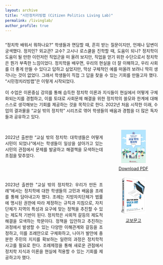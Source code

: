 ```yaml
---
layout: archive
title: "시민정치리빙랩 (Citizen Politics Living Lab)"
permalink: /livinglab/
author_profile: true
---
```


<html lang="ko">
<head>
    <meta charset="UTF-8">
    <meta name="viewport" content="width=device-width, initial-scale=1.0">
    <title>정치학 소개</title>
    <style>
        .container {
            display: flex;
            flex-direction: column;
            max-width: 800px;
            margin: auto;
        }
        .single-column {
            margin-bottom: 20px;
            text-align: justify;
        }
        .two-column {
            display: flex;
            justify-content: space-between;
            margin-bottom: 20px;
        }
        .text {
            flex: 2;
            margin-right: 20px;
            text-align: justify;
        }
        .image {
            flex: 1;
            display: flex;
            flex-direction: column;
            align-items: center;
        }
        .image img {
            width: 100%;
            height: auto;
            margin-bottom: 10px;
        }
        .link {
            text-align: center;
        }
    </style>
</head>
<body>
    <div class="container">
        <div class="single-column">
            <p> “정치학 배워서 뭐하나요?” 학생들과 면담할 때, 흔히 받는 질문이지만, 언제나 답변이 궁색했다. 정치인? 외교관? 교수? 고시나 로스쿨을 진학할 때, 도움이 되나? 정치학이 도움이 될 만한 이런저런 직업군을 떠 올려 보지만, 직업을 얻기 위한 수단으로서 정치학은 뭔가 부족한 느낌이었다. 정치학을 배우면, 우리의 현실을 더 잘 이해하고, 우리 사회를 더 좋게 만들 수 있다고 답하고 싶었지만, 막상 구체적인 예를 떠올려 보려니 딱히 생각나는 것이 없었다. 그래서 학생들이 직접 그 답을 찾을 수 있는 기회를 만들고자 했다. “시민정치리빙랩”은 이렇게 시작되었다. 
            <br><br>
            이 수업은 이론중심 강의를 통해 습득한 정치학 이론과 지식들이 현실에서 어떻게 구체화되는지를 경험하고, 이를 토대로 사회문제 해결을 위한 정치학의 쓸모와 한계에 대해 스스로 생각해보는 기회를 제공하는 것을 목적으로 한다. 2022년 처음 시작한 이래, 수업의 결과물을 “교실 밖의 정치학” 시리즈로 엮어 학생들의 배움과 경험을 더 많은 독자들과 공유하고 있다.</p>
        </div>
        <div class="two-column">
            <div class="text">
                <p>2022년 출판한 “교실 밖의 정치학: 대학생들은 어떻게 시민이 되었나”에서는 학생들이 일상을 살아가고 있는 시민의 관점에서 문제를 발굴하고 해결책을 모색하는데 초점을 맞추었다.</p>
            </div>
            <div class="image">
                <img src="/images/outside2022.png" alt="교실 밖의 정치학: 대학생들은 어떻게 시민이 되었나" style="width: 50%;">
                <div class="link">
                    <a href="https://woochangkang.github.io/files/[eBook]교실밖의정치학2022.pdf" target="_blank">Download PDF</a>
                </div>
            </div>
        </div>
        <div class="two-column">
        	<div class="text">
            <p>2023년 출판한 "교실 밖의 정치학2: 우리가 만든 조례“에서는 정치학에 대한 학생들의 고민과 배움을 조례를 통해 담아내고자 했다. 조례는 지방자치단체가 법률에 명시된 권한에 따라 제정하는 규칙과 지침으로, 자치단체가 지역의 특성과 요구에 맞는 정책을 추진할 수 있는 제도적 기반이 된다. 정치학은 사회적 갈등의 제도적 해결을 모색하는 학문이다. 정책을 입안하고 추진하는 과정에서 발생할 수 있는 다양한 이해관계와 갈등을 조정하고, 이를 조례안으로 구체화하고, 나아가 발안에 충분한 주민의 지지를 확보하는 일련의 과정은 정치학적 사고를 필요로 한다. 조례제정을 통해 새로운 관점에서 정치학 지식과 이론을 현실에 적용할 수 있는 기회를 제공하고자 했다. <br>
                 </p>
            </div>
            <div class="image">
                <img src="/images/outside2023.png" alt="교실 밖의 정치학2: 우리가 만든 조례" style="width: 50%;">
                <div class="link">
                    <a href="https://product.kyobobook.co.kr/detail/S000211775118" target="_blank">교보문고</a>
                </div>
            </div>
        </div>
    </div>
</body>
</html>





